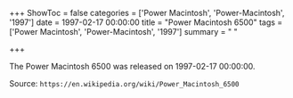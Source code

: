 +++
ShowToc = false
categories = ['Power Macintosh', 'Power-Macintosh', '1997']
date = 1997-02-17 00:00:00
title = "Power Macintosh 6500"
tags = ['Power Macintosh', 'Power-Macintosh', '1997']
summary = " "

+++

The Power Macintosh 6500 was released on 1997-02-17 00:00:00.

Source: `https://en.wikipedia.org/wiki/Power_Macintosh_6500`



